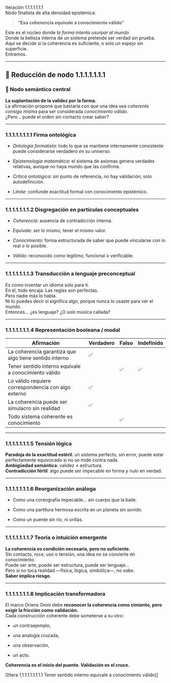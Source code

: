 Iteración 1.1.1.1.1.1.1  
Nodo finalista de alta densidad epistémica:

> **“Esa coherencia equivale a conocimiento válido”**

Este es el núcleo donde _la forma intenta usurpar al mundo_.  
Donde la belleza interna de un sistema pretende ser verdad sin prueba.  
Aquí se decide si la coherencia es suficiente, o solo un espejo sin superficie.  
Entramos.

---

## 🔁 Reducción de nodo 1.1.1.1.1.1.1

### 🧠 Nodo semántico central

**La suplantación de la validez por la forma.**  
La afirmación propone que bastaría con que una idea sea _coherente consigo misma_ para ser considerada _conocimiento válido_.  
¿Pero... puede el orden sin contacto crear saber?

---

### 1.1.1.1.1.1.1.1 Firma ontológica

- _Ontología formalista_: todo lo que se mantiene internamente consistente puede considerarse verdadero _en su universo_.
    
- _Epistemología matemática_: el sistema de axiomas genera verdades relativas, aunque no haya mundo que las confirme.
    
- _Crítica ontológica_: sin punto de referencia, no hay validación; solo autodefinición.
    
- _Límite_: confunde exactitud formal con conocimiento epistémico.
    

---

### 1.1.1.1.1.1.1.2 Disgregación en partículas conceptuales

- _Coherencia_: ausencia de contradicción interna.
    
- _Equivale_: ser lo mismo, tener el mismo valor.
    
- _Conocimiento_: forma estructurada de saber que puede vincularse con lo real o lo posible.
    
- _Válido_: reconocido como legítimo, funcional o verificable.
    

---

### 1.1.1.1.1.1.1.3 Transducción a lenguaje preconceptual

Es como inventar un idioma solo para ti.  
En él, todo encaja. Las reglas son perfectas.  
Pero nadie más lo habla.  
Ni tú puedes decir si significa algo, porque nunca lo usaste para ver el mundo.  
Entonces… ¿es lenguaje? ¿O solo música callada?

---

### 1.1.1.1.1.1.1.4 Representación booleana / modal

| Afirmación                                             | Verdadero | Falso | Indefinido |
| ------------------------------------------------------ | --------- | ----- | ---------- |
| La coherencia garantiza que algo tiene sentido interno | ✅         |       |            |
| Tener sentido interno equivale a conocimiento válido   |           | ✅     | ✅          |
| Lo válido requiere correspondencia con algo externo    | ✅         |       |            |
| La coherencia puede ser simulacro sin realidad         | ✅         |       |            |
| Todo sistema coherente es conocimiento                 |           | ✅     |            |

---

### 1.1.1.1.1.1.1.5 Tensión lógica

**Paradoja de la exactitud estéril**: un sistema perfecto, sin error, puede estar perfectamente equivocado si no se mide contra nada.  
**Ambigüedad semántica**: validez ≠ estructura.  
**Contradicción fértil**: algo puede ser impecable en forma y nulo en verdad.

---

### 1.1.1.1.1.1.1.6 Reorganización análoga

- Como una coreografía impecable... sin cuerpo que la baile.
    
- Como una partitura hermosa escrita en un planeta sin sonido.
    
- Como un puente sin río, ni orillas.
    

---

### 1.1.1.1.1.1.1.7 Teoría o intuición emergente

**La coherencia es condición necesaria, pero no suficiente.**  
Sin contacto, roce, uso o tensión, una idea no se convierte en conocimiento.  
Puede ser arte, puede ser estructura, puede ser lenguaje...  
Pero si no toca realidad —física, lógica, simbólica—, no _sabe_.  
**Saber implica riesgo.**

---

### 1.1.1.1.1.1.1.8 Implicación transformadora

El marco Oriens Omni debe **reconocer la coherencia como cimiento, pero exigir la fricción como validación.**  
Cada construcción coherente debe someterse a su otro:

- un contraejemplo,
    
- una analogía cruzada,
    
- una observación,
    
- un acto.
    

**Coherencia es el inicio del puente. Validación es el cruce.**

[[Itera 1.1.1.1.1.1.1.1.1 Tener sentido interno equivale a conocimiento válido]]